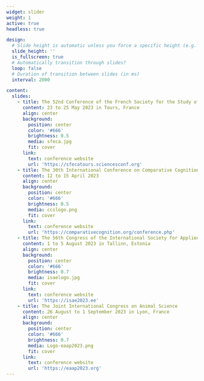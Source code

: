 ```yaml
---
widget: slider
weight: 1
active: true
headless: true

design:
  # Slide height is automatic unless you force a specific height (e.g. '400px')
  slide_height: ''
  is_fullscreen: true
  # Automatically transition through slides?
  loop: false
  # Duration of transition between slides (in ms)
  interval: 2000

content:
  slides:
    - title: The 52nd Conference of the French Society for the Study of Animal Behavior
      content: 23 to 25 May 2023 in Tours, France
      align: center
      background:
        position: center
        color: '#666'
        brightness: 0.5
        media: sfeca.jpg
        fit: cover
      link:
        text: conference website
        url: 'https://sfecatours.sciencesconf.org'
    - title: The 30th International Conference on Comparative Cognition
      content: 12 to 15 April 2023
      align: center
      background:
        position: center
        color: '#666'
        brightness: 0.5
        media: ccslogo.png
        fit: cover
      link:
        text: conference website
        url: 'https://comparativecognition.org/conference.php'
    - title: The 56th Congress of the International Society for Applied Ethology
      content: 1 to 5 August 2023 in Tallinn, Estonia
      align: center
      background:
        position: center
        color: '#666'
        brightness: 0.7
        media: isaelogo.jpg
        fit: cover
      link:
        text: conference website
        url: 'https://isae2023.ee'
    - title: The Joint International Congress on Animal Science
      content: 26 August to 1 September 2023 in Lyon, France
      align: center
      background:
        position: center
        color: '#666'
        brightness: 0.7
        media: Logo-eaap2023.png
        fit: cover
      link:
        text: conference website
        url: 'https://eaap2023.org'
---
```

